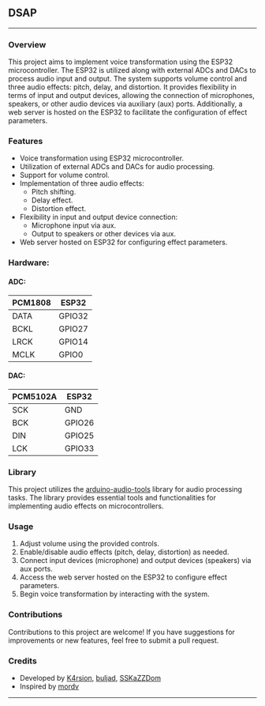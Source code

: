 ## **DSAP**

---

### Overview
This project aims to implement voice transformation using the ESP32 microcontroller. The ESP32 is utilized along with external ADCs and DACs to process audio input and output. The system supports volume control and three audio effects: pitch, delay, and distortion. It provides flexibility in terms of input and output devices, allowing the connection of microphones, speakers, or other audio devices via auxiliary (aux) ports. Additionally, a web server is hosted on the ESP32 to facilitate the configuration of effect parameters.

### Features
- Voice transformation using ESP32 microcontroller.
- Utilization of external ADCs and DACs for audio processing.
- Support for volume control.
- Implementation of three audio effects:
  - Pitch shifting.
  - Delay effect.
  - Distortion effect.
- Flexibility in input and output device connection:
  - Microphone input via aux.
  - Output to speakers or other devices via aux.
- Web server hosted on ESP32 for configuring effect parameters.

### Hardware:

#### ADC:
| PCM1808 | ESP32
|-------|---------------
| DATA  | GPIO32
| BCKL  | GPIO27
| LRCK  | GPIO14
| MCLK  | GPIO0

#### DAC:
| PCM5102A | ESP32
|----------|---------------
| SCK      | GND
| BCK      | GPIO26
| DIN      | GPIO25
| LCK      | GPIO33


### Library
This project utilizes the [arduino-audio-tools](https://github.com/pschatzmann/arduino-audio-tools) library for audio processing tasks. The library provides essential tools and functionalities for implementing audio effects on microcontrollers.

### Usage
1. Adjust volume using the provided controls.
2. Enable/disable audio effects (pitch, delay, distortion) as needed.
3. Connect input devices (microphone) and output devices (speakers) via aux ports.
4. Access the web server hosted on the ESP32 to configure effect parameters.
5. Begin voice transformation by interacting with the system.

### Contributions
Contributions to this project are welcome! If you have suggestions for improvements or new features, feel free to submit a pull request.

### Credits
- Developed by [K4rsion](https://github.com/K4rsion), [buljad](https://github.com/buljad), [SSKaZZDom](https://github.com/SSKaZZDom)
- Inspired by [mordv](https://github.com/mordv)
---